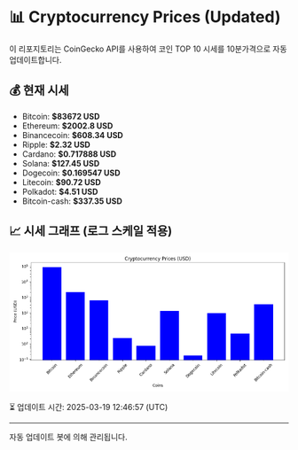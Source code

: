 
# 📊 Cryptocurrency Prices (Updated)

이 리포지토리는 CoinGecko API를 사용하여 코인 TOP 10 시세를 10분가격으로 자동 업데이트합니다.

## 💰 현재 시세
- Bitcoin: **$83672 USD**
- Ethereum: **$2002.8 USD**
- Binancecoin: **$608.34 USD**
- Ripple: **$2.32 USD**
- Cardano: **$0.717888 USD**
- Solana: **$127.45 USD**
- Dogecoin: **$0.169547 USD**
- Litecoin: **$90.72 USD**
- Polkadot: **$4.51 USD**
- Bitcoin-cash: **$337.35 USD**

## 📈 시세 그래프 (로그 스케일 적용)
![Crypto Prices](crypto_prices.png)

⏳ 업데이트 시간: 2025-03-19 12:46:57 (UTC)

---
자동 업데이트 봇에 의해 관리됩니다.

